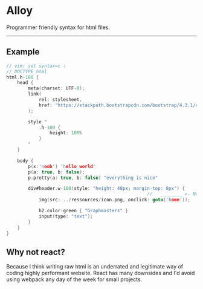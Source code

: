 # Alloy

Programmer friendly syntax for html files.

---

## Example

```c
// vim: set syntax=c :
// DOCTYPE html
html.h-100 {
    head {
        meta(charset: UTF-8);
        link(
            rel: stylesheet,
            href: "https://stackpath.bootstrapcdn.com/bootstrap/4.3.1/css/bootstrap.min.css"
        );

        style "
            .h-100 {
                height: 100%
            }
        "
    }

    body {
        p(x:'noob') 'hello world'
        p(a: true, b: false);
        p.pretty(a: true, b: false) "everything is nice"

        div#header.w-100(style: "height: 48px; margin-top: 8px") {
                                                    //   ________ <- Note how the opening and closing parens are still getting counted
            img(src: ../ressources/icon.png, onclick: goto('home'));

            h2.color-green { "Graphmasters" }
            input(type: "text");
        }
    }
}
```

## Why not react?

Because I think writing raw html is an underrated and legitimate way of coding highly performant website.
React has many downsides and I'd avoid using webpack any day of the week for small projects.
